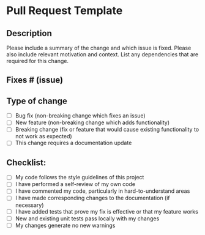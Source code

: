 # Pull Request Template

## Description

Please include a summary of the change and which issue is fixed. Please also include relevant motivation and context. List any dependencies that are required for this change.

## Fixes # (issue)

## Type of change

- [ ] Bug fix (non-breaking change which fixes an issue)
- [ ] New feature (non-breaking change which adds functionality)
- [ ] Breaking change (fix or feature that would cause existing functionality to not work as expected)
- [ ] This change requires a documentation update

## Checklist:
- [ ] My code follows the style guidelines of this project
- [ ] I have performed a self-review of my own code
- [ ] I have commented my code, particularly in hard-to-understand areas
- [ ] I have made corresponding changes to the documentation (if necessary)
- [ ] I have added tests that prove my fix is effective or that my feature works
- [ ] New and existing unit tests pass locally with my changes
- [ ] My changes generate no new warnings
